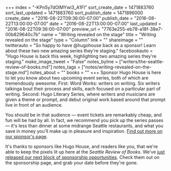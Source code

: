+++
index = "-KPn5y7dOlMYwi3_A1FI"
sort_create_date = 1471883760
sort_last_updated = 1471883760
sort_publish_date = 1471896000
create_date = "2016-08-22T09:36:00-07:00"
publish_date = "2016-08-22T13:00:00-07:00"
date = "2016-08-22T13:00:00-07:00"
last_updated = "2016-08-22T09:36:00-07:00"
preview_url = "7763e255-eb78-a18f-38e7-00b829640c7b"
name = "Writing revealed on the stage"
title = "Writing revealed on the stage"
type = "Column"
link = ""
shareimage = ""
twitterauto = "So happy to have @hugohouse back as a sponsor! Learn about these two new amazing series they're staging."
facebookauto = "Hugo House is back this week, highlighting two amazing series they're staging."
make_image_tweet = "False"
notes_byline = ["writers/the-seattle-review-of-books.md"]
notes_tags = ["notes/writing-revealed-on-the-stage.md"]
notes_about = ""
books = ""
+++
Sponsor Hugo House is here to let you know about two upcoming event series, both of which are tremendously awesome. First: Word Works: writers on writing. Six writers talkinga bout their process and skills, each focused on a particular part of writing. Second: Hugo Literary Series, where writers and musicians are given a theme or prompt, and debut original work based around that prompt live in front of an audience. 

You should be in that audience — event tickets are remarkably cheap, and fun will be had by all. In fact, we recommend you pick up the series passes &mdash; it's less than dinner at some midrange Seattle restaurants, and what you save in money you'll make up in pleasure and inspiration. <a href="http://seattlereviewofbooks.com/sponsorships" title="The Seattle Review of Books - sponsorships">Find out more on our sponsor's page</a>.

It's thanks to sponsors like Hugo House, and readers like you, that we're able to keep the pixels lit up here at the _Seattle Review of Books_. We've <a href="http://seattlereviewofbooks.com/sponsor/book/" title="The Seattle Review of Books - Sponsor the Seattle Review of Books">just released our next block of sponsorship opportunities</a>. Check them out on the sponsorship page, and grab your date before they're gone.